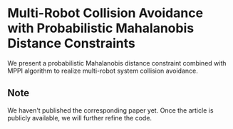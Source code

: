 # Multi-Robot Collision Avoidance with Probabilistic Mahalanobis Distance Constraints
We present a probabilistic Mahalanobis distance constraint combined with MPPI algorithm to realize multi-robot system collision avoidance.

## Note
We haven't published the corresponding paper yet. Once the article is publicly available, we will further refine the code.
